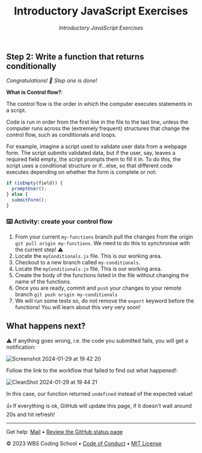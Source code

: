 <header>

<!--
  <<< Author notes: Course header >>>
  Read <https://skills.github.com/quickstart> for more information about how to build courses using this template.
  Include a 1280×640 image, course name in sentence case, and a concise description in emphasis.
  In your repository settings: enable template repository, add your 1280×640 social image, auto delete head branches.
  Next to "About", add description & tags; disable releases, packages, & environments.
  Add your open source license, GitHub uses the MIT license.
-->

# Introductory JavaScript Exercises

_Introductory JavaScript Exercises_

</header>

<!--
  <<< Author notes: Step 1 >>>
  Choose 3-5 steps for your course.
  The first step is always the hardest, so pick something easy!
  Link to docs.github.com for further explanations.
  Encourage users to open new tabs for steps!
  TBD-step-1-notes.
-->

## Step 2: Write a function that returns conditionally

_Congratulations! 🎉 Step one is done!_

**What is Control flow?**:

The control flow is the order in which the computer executes statements in a script.

Code is run in order from the first line in the file to the last line, unless the computer runs across the (extremely frequent) structures that change the control flow, such as conditionals and loops.

For example, imagine a script used to validate user data from a webpage form. The script submits validated data, but if the user, say, leaves a required field empty, the script prompts them to fill it in. To do this, the script uses a conditional structure or if...else, so that different code executes depending on whether the form is complete or not:

```js
if (isEmpty(field)) {
  promptUser();
} else {
  submitForm();
}
```

### :keyboard: Activity: create your control flow

1. From your current `my-functions` branch pull the changes from the origin `git pull origin my-functions`. We need to do this to synchronise with the current step! :warning:
2. Locate the `myConditionals.js` file. This is our working area.
3. Checkout to a new branch called `my-conditionals`.
4. Locate the `myConditionals.js` file. This is our working area.
5. Create the body of the functions listed in the file without changing the name of the functions.
6. Once you are ready, commit and `push` your changes to your remote branch `git push origin my-conditionals`
7. We will run some tests so, do not remove the `export` keyword before the functions! You will learn about this very very soon!

## What happens next?

:warning: If anything goes wrong, i.e. the code you submitted fails, you will get a notification:

![Screenshot 2024-01-29 at 19 42 20](https://github.com/WBSCodingSchool/Intro-to-JS/assets/19370560/d86499f5-ebbc-49a9-bdba-a8cbeded584e)

Follow the link to the workflow that failed to find out what happened!:

![CleanShot 2024-01-29 at 19 44 21](https://github.com/WBSCodingSchool/Intro-to-JS/assets/19370560/01863ac7-706c-4003-9f91-b484b5a4d2a9)

In this case, our function returned `undefined` instead of the expected value!

👍 If everything is ok, GitHub will update this page, if it doesn't wait around 20s and hit refresh!

<footer>

<!--
  <<< Author notes: Footer >>>
  Add a link to get support, GitHub status page, code of conduct, license link.
-->

---

Get help: [Mail](mailto:jorge.paul@wbscodingschool.com) &bull; [Review the GitHub status page](https://www.githubstatus.com/)

&copy; 2023 WBS Coding School &bull; [Code of Conduct](https://www.contributor-covenant.org/version/2/1/code_of_conduct/code_of_conduct.md) &bull; [MIT License](https://gh.io/mit)

</footer>
